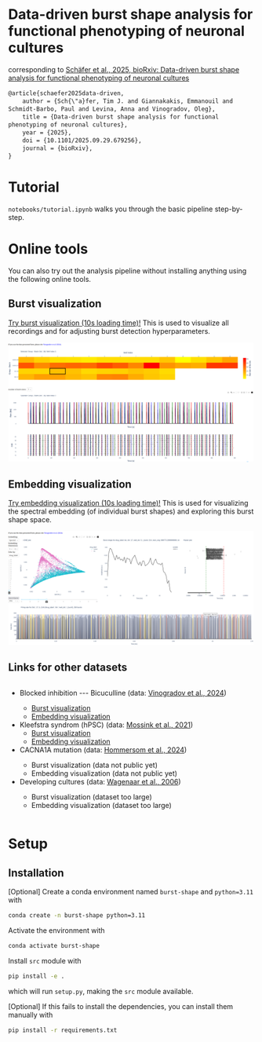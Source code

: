# Data-driven burst shape analysis for functional phenotyping of neuronal cultures

corresponding to [Schäfer et al., 2025, bioRxiv: Data-driven burst shape analysis for functional phenotyping of neuronal cultures](https://doi.org/10.1101/2025.09.29.679256)

```
@article{schaefer2025data-driven,
	author = {Sch{\"a}fer, Tim J. and Giannakakis, Emmanouil and Schmidt-Barbo, Paul and Levina, Anna and Vinogradov, Oleg},
	title = {Data-driven burst shape analysis for functional phenotyping of neuronal cultures},
	year = {2025},
	doi = {10.1101/2025.09.29.679256},
	journal = {bioRxiv},
}
```

# Tutorial
`notebooks/tutorial.ipynb` walks you through the basic pipeline step-by-step.

# Online tools
You can also try out the analysis pipeline without installing anything using the following online tools.

## Burst visualization
<a href="https://review-inhibblock-659951261078.europe-west1.run.app" target="_blank">Try burst visualization (10s loading time)!</a>
This is used to visualize all recordings and for adjusting burst detection hyperparameters.

<img src="figures/Figure_Suppl_interactive_tools/inhibblock_burst_review.png" width="500"/>

## Embedding visualization
<a href="https://embedding-inhibblock-659951261078.europe-west1.run.app" target="_blank">Try embedding visualization (10s loading time)!</a>
This is used for visualizing the spectral embedding (of individual burst shapes) and exploring this burst shape space.

<img src="figures/Figure_Suppl_interactive_tools/inhibblock_embedding.png" width="500"/>

## Links for other datasets
<ul style="display: inline-block; text-align: left;">
    <li>Blocked inhibition --- Bicuculline (data: <a href="https://doi.org/10.1101/2024.08.21.608974" target="_blank">Vinogradov et al., 2024</a>)</li>
        <ul>
            <li><a href="https://review-inhibblock-659951261078.europe-west1.run.app" target="_blank">Burst visualization</a></li>
            <li><a href="https://embedding-inhibblock-659951261078.europe-west1.run.app" target="_blank">Embedding visualization</a> </li>
        </ul>
    <li>Kleefstra syndrom (hPSC) (data: <a href="https://doi.org/10.17632/bvt5swtc5h.1" target="_blank">Mossink et al., 2021</a>)
        <ul>
            <li><a href="https://review-mossink-659951261078.europe-west1.run.app" target="_blank">Burst visualization</a></li>
            <li><a href="https://embedding-mossink-659951261078.europe-west1.run.app" target="_blank">Embedding visualization</a> </li>
        </ul>
    </li>
    <li>CACNA1A mutation (data: <a href="https://doi.org/10.1101/2024.03.18.585506" target="_blank">Hommersom et al., 2024</a>)</li>
        <ul>
            <li>Burst visualization (data not public yet)</li>
            <li>Embedding visualization (data not public yet)</li>
        </ul>
    <li>Developing cultures (data: <a href="https://doi.org/10.1186/1471-2202-7-11" target="_blank">Wagenaar et al., 2006</a>)</li>
        <ul>
            <li>Burst visualization (dataset too large)</li>
            <li>Embedding visualization (dataset too large)</li>
        </ul>
</ul>


# Setup

## Installation
[Optional] Create a conda environment named `burst-shape` and `python=3.11` with
```bash
conda create -n burst-shape python=3.11
```
Activate the environment with
```bash
conda activate burst-shape
```

Install `src` module with
```bash
pip install -e .
```
which will run `setup.py`, making the `src` module available.

[Optional] If this fails to install the dependencies, you can install them manually with
```bash
pip install -r requirements.txt
```